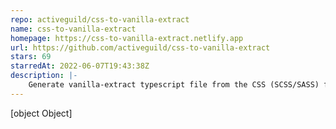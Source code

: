 ```yaml
---
repo: activeguild/css-to-vanilla-extract
name: css-to-vanilla-extract
homepage: https://css-to-vanilla-extract.netlify.app
url: https://github.com/activeguild/css-to-vanilla-extract
stars: 69
starredAt: 2022-06-07T19:43:38Z
description: |-
    Generate vanilla-extract typescript file from the CSS (SCSS/SASS) file.
---
```


[object Object]
